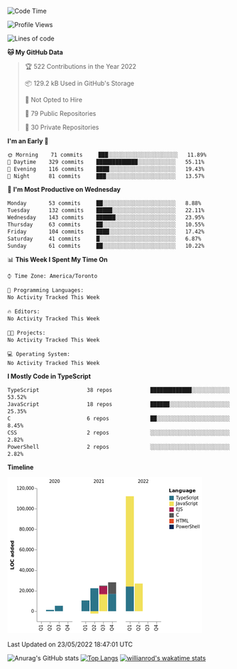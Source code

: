 <!--START_SECTION:waka-->
![Code Time](http://img.shields.io/badge/Code%20Time-233%20hrs%2053%20mins-blue)

![Profile Views](http://img.shields.io/badge/Profile%20Views-3-blue)

![Lines of code](https://img.shields.io/badge/From%20Hello%20World%20I%27ve%20Written-229%20Thousand%20lines%20of%20code-blue)

**🐱 My GitHub Data** 

> 🏆 522 Contributions in the Year 2022
 > 
> 📦 129.2 kB Used in GitHub's Storage 
 > 
> 🚫 Not Opted to Hire
 > 
> 📜 79 Public Repositories 
 > 
> 🔑 30 Private Repositories  
 > 
**I'm an Early 🐤** 

```text
🌞 Morning    71 commits     ███░░░░░░░░░░░░░░░░░░░░░░   11.89% 
🌆 Daytime    329 commits    █████████████░░░░░░░░░░░░   55.11% 
🌃 Evening    116 commits    ████░░░░░░░░░░░░░░░░░░░░░   19.43% 
🌙 Night      81 commits     ███░░░░░░░░░░░░░░░░░░░░░░   13.57%

```
📅 **I'm Most Productive on Wednesday** 

```text
Monday       53 commits     ██░░░░░░░░░░░░░░░░░░░░░░░   8.88% 
Tuesday      132 commits    █████░░░░░░░░░░░░░░░░░░░░   22.11% 
Wednesday    143 commits    ██████░░░░░░░░░░░░░░░░░░░   23.95% 
Thursday     63 commits     ██░░░░░░░░░░░░░░░░░░░░░░░   10.55% 
Friday       104 commits    ████░░░░░░░░░░░░░░░░░░░░░   17.42% 
Saturday     41 commits     █░░░░░░░░░░░░░░░░░░░░░░░░   6.87% 
Sunday       61 commits     ██░░░░░░░░░░░░░░░░░░░░░░░   10.22%

```


📊 **This Week I Spent My Time On** 

```text
⌚︎ Time Zone: America/Toronto

💬 Programming Languages: 
No Activity Tracked This Week

🔥 Editors: 
No Activity Tracked This Week

🐱‍💻 Projects: 
No Activity Tracked This Week

💻 Operating System: 
No Activity Tracked This Week

```

**I Mostly Code in TypeScript** 

```text
TypeScript               38 repos            █████████████░░░░░░░░░░░░   53.52% 
JavaScript               18 repos            ██████░░░░░░░░░░░░░░░░░░░   25.35% 
C                        6 repos             ██░░░░░░░░░░░░░░░░░░░░░░░   8.45% 
CSS                      2 repos             ░░░░░░░░░░░░░░░░░░░░░░░░░   2.82% 
PowerShell               2 repos             ░░░░░░░░░░░░░░░░░░░░░░░░░   2.82%

```


**Timeline**

![Chart not found](https://raw.githubusercontent.com/wise-introvert/wise-introvert/master/charts/bar_graph.png) 


 Last Updated on 23/05/2022 18:47:01 UTC
<!--END_SECTION:waka-->

![Anurag's GitHub stats](https://github-readme-stats.vercel.app/api?username=wise-introvert&count_private=true&show_icons=true)
[![Top Langs](https://github-readme-stats.vercel.app/api/top-langs/?username=wise-introvert&langs_count=10)](https://github.com/anuraghazra/github-readme-stats)
[![willianrod's wakatime stats](https://github-readme-stats.vercel.app/api/wakatime?username=wiseintrovert)](https://github.com/anuraghazra/github-readme-stats)
